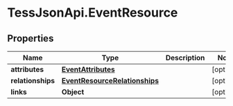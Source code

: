 # TessJsonApi.EventResource

## Properties
Name | Type | Description | Notes
------------ | ------------- | ------------- | -------------
**attributes** | [**EventAttributes**](EventAttributes.md) |  | [optional] 
**relationships** | [**EventResourceRelationships**](EventResourceRelationships.md) |  | [optional] 
**links** | **Object** |  | [optional] 


